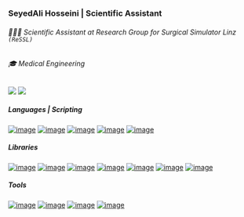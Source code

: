 ### SeyedAli Hosseini | Scientific Assistant 
###### 👨🏻‍💻 Scientific Assistant at Research Group for Surgical Simulator Linz `(ReSSL)`
###### 🎓 Medical Engineering
[![](https://komarev.com/ghpvc/?username=Hosseini-Seyedali&style=flat&color=000000)](https://github.com/Hosseini-Seyedali)
[![](https://shields.io/badge/LinkedIn-0077b5?logo=linkedin&style=flat)](https://www.linkedin.com/in/hosseini-seyedali/)
##### Languages | Scripting
[![image](https://shields.io/badge/Python-FFD43B?logo=python&style=flat)](https://www.python.org/)
[![image](https://shields.io/badge/Machine_Learning-306998?logo=python&style=flat)](https://en.wikipedia.org/wiki/Machine_learning)
[![image](https://shields.io/badge/Git-3E2C00?logo=git&style=flat)](https://git-scm.com/)
[![image](https://shields.io/badge/SQL-F29111?logo=mysql&style=flat)](https://en.wikipedia.org/wiki/SQL)
[![image](https://shields.io/badge/Linux-000000?logo=linux&style=flat)](https://www.linux.org/)
##### Libraries
[![image](https://shields.io/badge/Numpy-022F4D?logo=numpy&style=plastic)](https://numpy.org/)
[![image](https://shields.io/badge/Matplotlib-306998?logo=plotly&style=plastic)](https://matplotlib.org/stable/index.html#)
[![image](https://shields.io/badge/Pandas-140552?logo=pandas&style=plastic)](https://pandas.pydata.org/)
[![image](https://shields.io/badge/PyEIT-004C99?logo=plotly&style=plastic)](https://pypi.org/project/pyeit/)
[![image](https://shields.io/badge/Plotly-660066?logo=plotly&style=plastic)](https://plotly.com/)
[![image](https://shields.io/badge/Scikit_Kinematics-E6D704?logo=scikitlearn&style=plastic)](http://work.thaslwanter.at/skinematics/html/)
[![image](https://shields.io/badge/Seaborn-66B2FF?logo=pandas&style=plastic)](https://seaborn.pydata.org/)
##### Tools
[![image](https://shields.io/badge/MySQL-F29111?logo=mysql&style=flat)](https://www.mysql.com/)
[![image](https://shields.io/badge/Microsoft_Azure-blue?logo=microsoftazure&style=plastic)](https://azure.microsoft.com/en-us/)
[![image](https://shields.io/badge/Jupyter-606060?logo=jupyter&style=plastic)](https://jupyter.org/)
[![image](https://shields.io/badge/VSCode-0077b5?logo=visualstudiocode&style=plastic)](https://code.visualstudio.com/)
